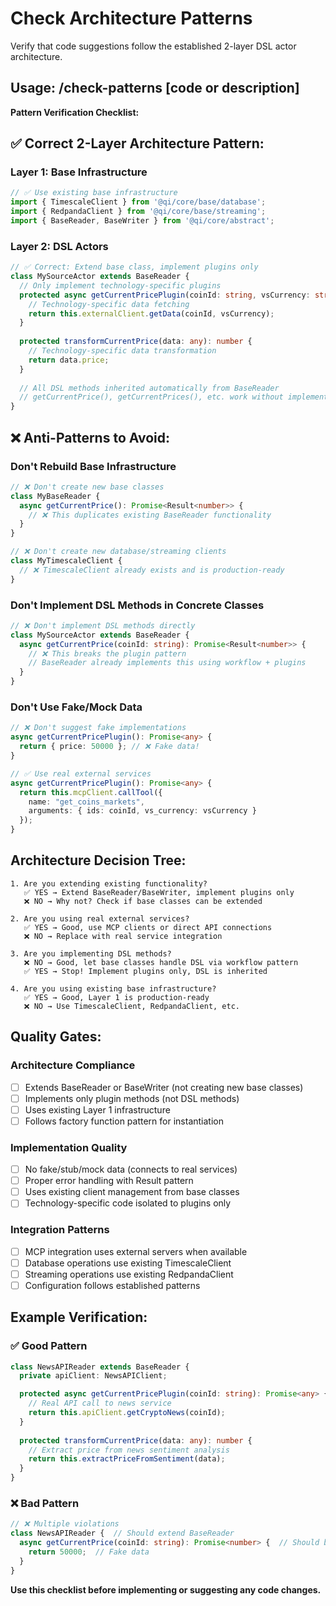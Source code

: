 # Check Architecture Patterns

Verify that code suggestions follow the established 2-layer DSL actor architecture.

## Usage: /check-patterns [code or description]

**Pattern Verification Checklist:**

## ✅ Correct 2-Layer Architecture Pattern:

### **Layer 1: Base Infrastructure**
```typescript
// ✅ Use existing base infrastructure
import { TimescaleClient } from '@qi/core/base/database';
import { RedpandaClient } from '@qi/core/base/streaming';
import { BaseReader, BaseWriter } from '@qi/core/abstract';
```

### **Layer 2: DSL Actors**
```typescript
// ✅ Correct: Extend base class, implement plugins only
class MySourceActor extends BaseReader {
  // Only implement technology-specific plugins
  protected async getCurrentPricePlugin(coinId: string, vsCurrency: string): Promise<any> {
    // Technology-specific data fetching
    return this.externalClient.getData(coinId, vsCurrency);
  }
  
  protected transformCurrentPrice(data: any): number {
    // Technology-specific data transformation
    return data.price;
  }
  
  // All DSL methods inherited automatically from BaseReader
  // getCurrentPrice(), getCurrentPrices(), etc. work without implementation
}
```

## ❌ Anti-Patterns to Avoid:

### **Don't Rebuild Base Infrastructure**
```typescript
// ❌ Don't create new base classes
class MyBaseReader {
  async getCurrentPrice(): Promise<Result<number>> {
    // ❌ This duplicates existing BaseReader functionality
  }
}

// ❌ Don't create new database/streaming clients
class MyTimescaleClient {
  // ❌ TimescaleClient already exists and is production-ready
}
```

### **Don't Implement DSL Methods in Concrete Classes**
```typescript
// ❌ Don't implement DSL methods directly
class MySourceActor extends BaseReader {
  async getCurrentPrice(coinId: string): Promise<Result<number>> {
    // ❌ This breaks the plugin pattern
    // BaseReader already implements this using workflow + plugins
  }
}
```

### **Don't Use Fake/Mock Data**
```typescript
// ❌ Don't suggest fake implementations
async getCurrentPricePlugin(): Promise<any> {
  return { price: 50000 }; // ❌ Fake data!
}

// ✅ Use real external services
async getCurrentPricePlugin(): Promise<any> {
  return this.mcpClient.callTool({
    name: "get_coins_markets",
    arguments: { ids: coinId, vs_currency: vsCurrency }
  });
}
```

## Architecture Decision Tree:

```
1. Are you extending existing functionality?
   ✅ YES → Extend BaseReader/BaseWriter, implement plugins only
   ❌ NO → Why not? Check if base classes can be extended

2. Are you using real external services?
   ✅ YES → Good, use MCP clients or direct API connections
   ❌ NO → Replace with real service integration

3. Are you implementing DSL methods?
   ❌ NO → Good, let base classes handle DSL via workflow pattern
   ✅ YES → Stop! Implement plugins only, DSL is inherited

4. Are you using existing base infrastructure?
   ✅ YES → Good, Layer 1 is production-ready
   ❌ NO → Use TimescaleClient, RedpandaClient, etc.
```

## Quality Gates:

### **Architecture Compliance**
- [ ] Extends BaseReader or BaseWriter (not creating new base classes)
- [ ] Implements only plugin methods (not DSL methods)
- [ ] Uses existing Layer 1 infrastructure
- [ ] Follows factory function pattern for instantiation

### **Implementation Quality**
- [ ] No fake/stub/mock data (connects to real services)
- [ ] Proper error handling with Result<T> pattern
- [ ] Uses existing client management from base classes
- [ ] Technology-specific code isolated to plugins only

### **Integration Patterns**
- [ ] MCP integration uses external servers when available
- [ ] Database operations use existing TimescaleClient
- [ ] Streaming operations use existing RedpandaClient
- [ ] Configuration follows established patterns

## Example Verification:

### **✅ Good Pattern**
```typescript
class NewsAPIReader extends BaseReader {
  private apiClient: NewsAPIClient;

  protected async getCurrentPricePlugin(coinId: string): Promise<any> {
    // Real API call to news service
    return this.apiClient.getCryptoNews(coinId);
  }
  
  protected transformCurrentPrice(data: any): number {
    // Extract price from news sentiment analysis
    return this.extractPriceFromSentiment(data);
  }
}
```

### **❌ Bad Pattern**
```typescript
// ❌ Multiple violations
class NewsAPIReader {  // Should extend BaseReader
  async getCurrentPrice(coinId: string): Promise<number> {  // Should be plugin
    return 50000;  // Fake data
  }
}
```

**Use this checklist before implementing or suggesting any code changes.**